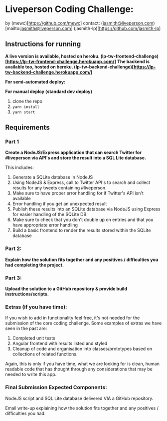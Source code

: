 # Liveperson Coding Challenge:

by (mewc)[https://github.com/mewc]
contact: (jasmith@liveperson.com)[mailto:jasmith@liveperson.com] (jasmith-lp)[https://github.com/jasmith-lp]

## Instructions for running
**A live version is available, hosted on heroku. (lp-tw-frontend-challenge)[https://lp-tw-frontend-challenge.herokuapp.com/]**
**The backend is available too, hosted on heroku. (lp-tw-backend-challenge)[https://lp-tw-backend-challenge.herokuapp.com/]**

**For semi-automated deploy:**

**For manual deploy (standard dev deploy)**
1. clone the repo
1. `yarn install`
1. `yarn start`



## Requirements

### Part 1
 
**Create a NodeJS/Express application that can search Twitter for #liveperson via API's and store the result into a SQL Lite database.** 

This includes:

1. Generate a SQLite database in NodeJS
1. Using NodeJS & Express, call to Twitter API's to search and collect results for any tweets containing #liveperson.
1. Make sure to have proper error handling for if Twitter's API isn't available
1. Error handling if you get an unexpected result
1. Publish these results into an SQLite database via NodeJS using Express for easier handling of the SQLite DB. 
1. Make sure to check that you don't double up on entries and that you have appropriate error handling
1. Build a basic frontend to render the results stored within the SQLite database
 

### Part 2:
 **Explain how the solution fits together and any positives / difficulties you had completing the project.**

### Part 3:
 **Upload the solution to a GitHub repository & provide build instructions/scripts.**

 

### Extras (if you have time):

If you wish to add in functionality feel free, it's not needed for the submission of the core coding challenge. Some examples of extras we have seen in the past are:

1. Completed unit tests
1. Angular frontend with results listed and styled
1. Cleanup of code and organisation into classes/prototypes based on collections of related functions.

Again, this is only if you have time, what we are looking for is clean, human readable code that has thought through any considerations that may be needed to write this app.

 

 

### Final Submission Expected Components:

NodeJS script and SQL Lite database delivered VIA a GitHub repository.

Email write-up explaining how the solution fits together and any positives / difficulties you had.

 